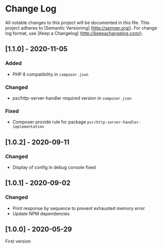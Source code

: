 # Change Log
All notable changes to this project will be documented in this file.
This project adheres to [Semantic Versioning] (http://semver.org/).
For change log format, use [Keep a Changelog] (http://keepachangelog.com/).

## [1.1.0] - 2020-11-05
### Added
- PHP 8 compatibility in `composer.json`

### Changed
- psr/http-server-handler required version in `composer.json`

### Fixed
- Composer provide rule for package `psr/http-server-handler-implementation`

## [1.0.2] - 2020-09-11
### Changed
- Display of config in debug console fixed

## [1.0.1] - 2020-09-02
### Changed
- Print response by sequence to prevent exhausted memory error
- Update NPM dependencies

## [1.0.0] - 2020-05-29
First version